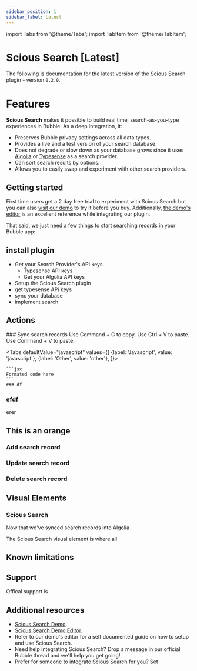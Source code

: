 ```yaml
---
sidebar_position: 1
sidebar_label: Latest
---
```


import Tabs from '@theme/Tabs';
import TabItem from '@theme/TabItem';

# Scious Search [Latest]

The following is documentation for the latest version of the Scious Search plugin - version `0.2.0`.

# Features

**Scious Search** makes it possible to build real time, search-as-you-type experiences in Bubble. As a deep integration, it:

- Preserves Bubble privacy settings across all data types.
- Provides a live and a test version of your search database.
- Does not degrade or slow down as your database grows since it uses [Algolia](https://www.algolia.com/) or [Typesense](https://cloud.typesense.org/bubble) as a search provider.
- Can sort search results by options.
- Allows you to easily swap and experiment with other search providers.

## Getting started

First time users get a 2 day free trial to experiment with Scious Search but you can also [visit our demo](https://scious-plugins.bubbleapps.io/scious-search) to try it before you buy. Additionally, [the demo's editor](https://bubble.io/page?type=page&name=scious-search&id=scious-plugins&tab=tabs-1) is an excellent reference while integrating our plugin.

That said, we just need a few things to start searching records in your Bubble app:

## install plugin

- Get your Search Provider's API keys
  - Typesense API keys
  - Get your Algolia API keys
- Setup the Scious Search plugin
- get typesense APi keys
- sync your database
- implement search

## Actions

<Tabs groupId="search-provider">
  <TabItem value="Algolia" label="Algolia">
  ### Sync search records
  </TabItem>
  <TabItem value="Typesense" label="Typesense">Use Command + C to copy.</TabItem>
</Tabs>

<Tabs groupId="search-provider">
  <TabItem value="Algolia" label="Algolia">Use Ctrl + V to paste.</TabItem>
  <TabItem value="Typesense" label="Typesense">Use Command + V to paste.</TabItem>
</Tabs>

<Tabs
defaultValue="javascript"
values={[
{label: 'Javascript', value: 'javascript'},
{label: 'Other', value: 'other'},
]}>
<TabItem value="javascript">

    ```jsx
    Formated code here
    ```
    ### df

### efdf

erer

</TabItem>
<TabItem value="other">

## This is an orange

</TabItem>
</Tabs>

### Add search record

### Update search record

### Delete search record

## Visual Elements

### Scious Search

Now that we've synced search records into Algolia

The Scious Search visual element is where all

## Known limitations

## Support

Offical support is

## Additional resources

- [Scious Search Demo](https://scious-plugins.bubbleapps.io/scious-search).
- [Scious Search Demo Editor](https://bubble.io/page?type=page&name=scious-search&id=scious-plugins&tab=tabs-1).
- Refer to our demo's editor for a self documented guide on how to setup and use Scious Search.
- Need help integrating Scious Search? Drop a message in our official Bubble thread and we'll help you get going!
- Prefer for someone to integrate Scious Search for you? Set
